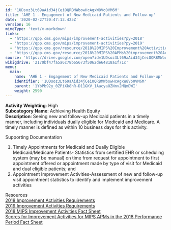 ```yaml
---
id: '1UDsoz3Lt69aAid34jCeiOQRBMWbowHcAgxW8Vo0VM6M'
title: 'AHE 1 - Engagement of New Medicaid Patients and Follow-up'
date: '2020-02-27T20:47:13.425Z'
version: 16
mimeType: 'text/x-markdown'
links:
  - 'https://qpp.cms.gov/mips/improvement-activities?py=2018'
  - 'https://qpp.cms.gov/mips/improvement-activities?py=2019'
  - 'https://qpp.cms.gov/resource/2018%20MIPS%20Improvement%20Activities%20Fact%20Sheet'
  - 'https://qpp.cms.gov/resource/2018%20MIPS%20APMs%20improvement%20Activities%20scores%20fact%20sheet'
source: 'https://drive.google.com/open?id=1UDsoz3Lt69aAid34jCeiOQRBMWbowHcAgxW8Vo0VM6M'
wikigdrive: '2170bf47fa5a6c78b65673f5062de64818a1f71c'
menu:
  main:
    name: 'AHE 1 - Engagement of New Medicaid Patients and Follow-up'
    identifier: '1UDsoz3Lt69aAid34jCeiOQRBMWbowHcAgxW8Vo0VM6M'
    parent: '1YbPb92y_0ZPiXk8hR-D11GKV_1AacyaOZNnv2MQmDWI'
    weight: 2590
---
```





**Activity Weighting**: High  
**Subcategory** **Name**: Achieving Health Equity  
**Description**: Seeing new and follow-up Medicaid patients in a timely manner, including individuals dually eligible for Medicaid and Medicare. A timely manner is defined as within 10 business days for this activity.




Supporting Documentation
1. Timely Appointments for Medicaid and Dually Eligible Medicaid/Medicare Patients- Statistics from certified EHR or scheduling system (may be manual) on time from request for appointment to first appointment offered or appointment made by type of visit for Medicaid and dual eligible patients; and
2. Appointment Improvement Activities-Assessment of new and follow-up visit appointment statistics to identify and implement improvement activities




Resources  
[2018 Improvement Activities Requirements](https://qpp.cms.gov/mips/improvement-activities?py=2018)  
[2019 Improvement Activities Requirements](https://qpp.cms.gov/mips/improvement-activities?py=2019)  
[2018 MIPS Improvement Activities Fact Sheet](https://qpp.cms.gov/resource/2018%20MIPS%20Improvement%20Activities%20Fact%20Sheet)  
[Scores for Improvement Activities for MIPS APMs in the 2018 Performance Period Fact Sheet](https://qpp.cms.gov/resource/2018%20MIPS%20APMs%20improvement%20Activities%20scores%20fact%20sheet)
